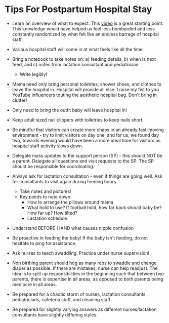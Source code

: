 # Tips For Postpartum Hospital Stay

- Learn an overview of what to expect. This [video](https://www.youtube.com/watch?v=XTzkECmoX8U) is a great starting point. This knowledge would have helped us feel less bombarded and less constantly randomized by what felt like an endless barrage of hospital staff.

- Various hospital staff will come in at what feels like all the time.

- Bring a notebook to take notes on: a) feeding details, b) when is next feed, and c) notes from lactation consultant and pediatrician

  - Write legibly!

- Mama need only bring personal toiletries, shower shoes, and clothes to leave the hospital in. Hospital will provide all else. I raise my fist to you YouTube influencers touting the aesthetic hospital bag. Don't bring in clutter!

- Only need to bring the outfit baby will leave hospital in!

- Keep adult sized nail clippers with toiletries to keep nails short.

- Be mindful that visitors can create more chaos in an already fast-moving environment - try to limit visitors on day one, and for us, we found day two, towards evening would have been a more ideal time for visitors as hospital staff activity slows down.

- Delegate mass updates to the support person (SP) - this should NOT be a parent. Delegate all questions and visit requests to the SP. The SP should be responsible for coordinating.

- Always ask for lactation consultation - even if things are going well. Ask for consultants to visit again during feeding hours

  - Take notes and pictures!
  - Key points to note down:
    - How to arrange the pillows around mama
    - What hold to use? If football hold, how far back should baby be? How far up? How tilted?
    - Lactation schedule

- Understand BEFORE-HAND what causes nipple confusion

- Be proactive in feeding the baby! If the baby isn't feeding, do not hesitate to ping for assistance.

- Ask nurses to teach swaddling. Practice under nurse supervision!

- Non birthing parent should hog as many reps to swaddle and change diaper as possible. If there are mistakes, nurse can help readjust. The idea is to split up responsibilities in the beginning such that between two parents, there is expertise in all areas, as opposed to both parents being mediocre in all areas.

- Be prepared for a chaotic storm of nurses, lactation consultants, pediatricians, cafeteria staff, and cleaning staff

- Be prepared for slightly varying answers as different nurses/lactation consultants have slightly differing styles.
